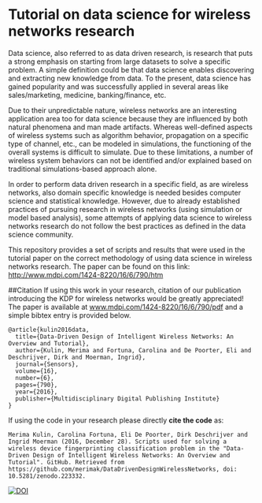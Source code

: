 # Tutorial on data science for wireless networks research

Data science, also referred to as data driven research, is research that puts a strong emphasis on starting from large datasets to solve a specific problem. A simple definition could be that data science enables discovering and extracting new knowledge from data. To the present, data science has gained popularity and was successfully applied in several areas like sales/marketing, medicine, banking/finance, etc. 

Due to their unpredictable nature, wireless networks are an interesting application area too for data science because they are influenced by both natural phenomena and man made artifacts.
Whereas well-defined aspects of wireless systems such as algorithm behavior, propagation on a specific type of channel, etc., can be modeled in simulations, the functioning of the overall systems is difficult to simulate. Due to these limitations, a number of wireless system behaviors can not be identified and/or explained based on traditional simulations-based approach alone.

In order to perform data driven research in a specific field, as are wireless networks, also domain specific knowledge is needed besides computer science and statistical knowledge.
However, due to already established practices of pursuing research in wireless networks (using simulation or model based analysis), some attempts of applying data science to wireless networks research do not follow the best practices as defined in the data science community.

This repository provides a set of scripts and results that were used in the tutorial paper on the correct methodology of using data science in wireless networks research. The paper can be found on this link:
http://www.mdpi.com/1424-8220/16/6/790/htm


##Citation
If using this work in your research, citation of our publication introducing the KDP for wireless networks would be greatly appreciated!
The paper is available at www.mdpi.com/1424-8220/16/6/790/pdf and a simple bibtex entry is provided below.
```
@article{kulin2016data,
  title={Data-Driven Design of Intelligent Wireless Networks: An Overview and Tutorial},
  author={Kulin, Merima and Fortuna, Carolina and De Poorter, Eli and Deschrijver, Dirk and Moerman, Ingrid},
  journal={Sensors},
  volume={16},
  number={6},
  pages={790},
  year={2016},
  publisher={Multidisciplinary Digital Publishing Institute}
}
```

If using the code in your research please directly **cite the code** as:

```
Merima Kulin, Carolina Fortuna, Eli De Poorter, Dirk Deschrijver and Ingrid Moerman (2016, December 28). Scripts used for solving a wireless device fingerprinting classification problem in the "Data-Driven Design of Intelligent Wireless Networks: An Overview and Tutorial". GitHub. Retrieved from https://github.com/merimak/DataDrivenDesignWirelessNetworks, doi: 10.5281/zenodo.223332.
```

[![DOI](https://zenodo.org/badge/54724227.svg)](https://zenodo.org/badge/latestdoi/54724227)


